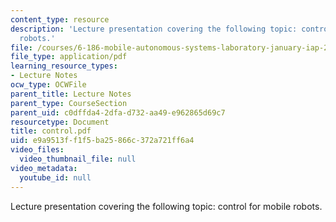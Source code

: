 ```yaml
---
content_type: resource
description: 'Lecture presentation covering the following topic: control for mobile
  robots.'
file: /courses/6-186-mobile-autonomous-systems-laboratory-january-iap-2005/e9a9513ff1f5ba25866c372a721ff6a4_control.pdf
file_type: application/pdf
learning_resource_types:
- Lecture Notes
ocw_type: OCWFile
parent_title: Lecture Notes
parent_type: CourseSection
parent_uid: c0dffda4-2dfa-d732-aa49-e962865d69c7
resourcetype: Document
title: control.pdf
uid: e9a9513f-f1f5-ba25-866c-372a721ff6a4
video_files:
  video_thumbnail_file: null
video_metadata:
  youtube_id: null
---
```

Lecture presentation covering the following topic: control for mobile robots.

